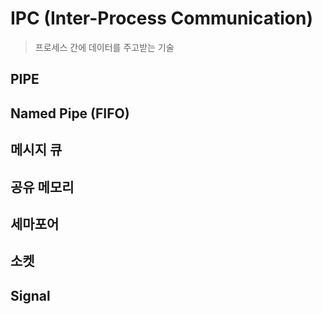 # IPC (Inter-Process Communication)

> 프로세스 간에 데이터를 주고받는 기술

## PIPE

## Named Pipe (FIFO)

## 메시지 큐

## 공유 메모리

## 세마포어

## 소켓

## Signal
